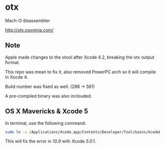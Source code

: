 otx
===

Mach-O disassembler

http://otx.osxninja.com/



Note
----

Apple made changes to the otool after Xcode 4.2, breaking the otx output format.

This repo was mean to fix it, also removed PowerPC arch so it will compile in Xocde 4.

Build number was fixed as well. (288 -> 561)

A pre-compiled binary was also inclouded.


OS X Mavericks & Xcode 5
------------------------

In terminal, use the following command:

```sh
sudo ln -s /Applications/Xcode.app/Contents/Developer/Toolchains/XcodeDefault.xctoolchain/usr/bin/otool /Applications/Xcode.app/Contents/Developer/usr/bin/otool
```

This will fix the error in *10.9* with Xcode *5.0.1*.
